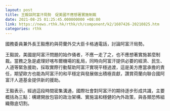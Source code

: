 ```yaml
---
layout: post
title: 王毅談阿富汗局勢　促美國不應想著實施制裁
date: 2021-08-25 01:25:45.000000000 +08:00
link: https://news.rthk.hk/rthk/ch/component/k2/1607426-20210825.htm
categories: rthk
---
```


國務委員兼外長王毅應約與荷蘭外交大臣卡格通電話，討論阿富汗局勢。

王毅說，美國是阿富汗問題的始作俑者，不應一走了之，也不應想著實施甚麼制裁。當務之急是處理好喀布爾機場的亂局，同時向阿富汗提供必要的經濟、民生、人道等緊急援助，採取實際行動幫助阿富汗實現平穩過渡，這是美方應當承擔的責任，期望歐方也能為阿富汗的和平穩定與發展做出積極貢獻，讚賞荷蘭向聯合國阿富汗人道基金提供新的援助。

王毅表示，經過這段時間密集溝通，國際社會對阿富汗的期待逐步形成共識，主要概括為三點：構建開放包容的政治架構、實施溫和穩健的內外政策，與各類恐怖組織徹底切割。
